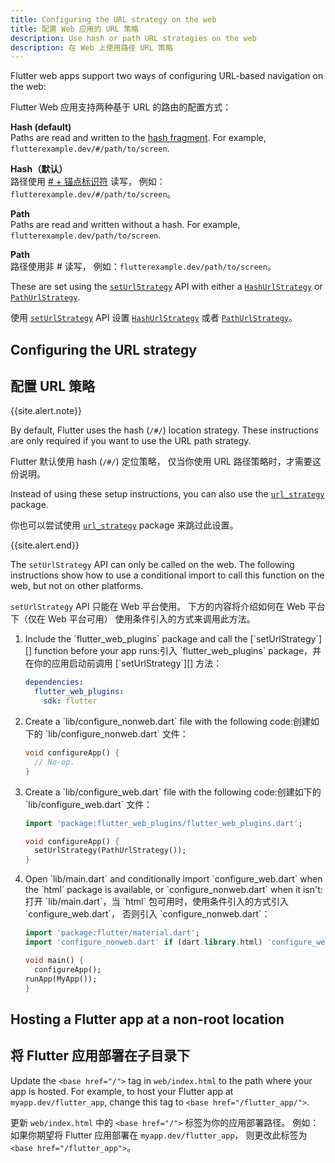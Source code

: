 ```yaml
---
title: Configuring the URL strategy on the web
title: 配置 Web 应用的 URL 策略
description: Use hash or path URL strategies on the web
description: 在 Web 上使用路径 URL 策略
---
```


Flutter web apps support two ways of configuring
URL-based navigation on the web:

Flutter Web 应用支持两种基于 URL 的路由的配置方式：

**Hash (default)**
<br> Paths are read and written to the [hash fragment][].
  For example, `flutterexample.dev/#/path/to/screen`.
  
**Hash（默认）**
<br> 路径使用 [# + 锚点标识符][hash fragment] 读写，
  例如：`flutterexample.dev/#/path/to/screen`。

**Path**
<br> Paths are read and written without a hash. For example,
  `flutterexample.dev/path/to/screen`.
  
**Path**
<br> 路径使用非 # 读写，
  例如：`flutterexample.dev/path/to/screen`。
  
These are set using the [`setUrlStrategy`][] API with
either a [`HashUrlStrategy`][] or [`PathUrlStrategy`][].

使用 [`setUrlStrategy`][] API 设置
[`HashUrlStrategy`][] 或者 [`PathUrlStrategy`][]。
  
## Configuring the URL strategy

## 配置 URL 策略

{{site.alert.note}}

  By default, Flutter uses the hash (`/#/`) location strategy.
  These instructions are only required if you want to use
  the URL path strategy.
  
  Flutter 默认使用 hash (`/#/`) 定位策略，
  仅当你使用 URL 路径策略时，才需要这份说明。

  Instead of using these setup instructions,
  you can also use the [`url_strategy`][] package.
  
  你也可以尝试使用 [`url_strategy`][] package 来跳过此设置。
  
{{site.alert.end}}

The `setUrlStrategy` API can only be called on the web.
The following instructions show how to use a conditional
import to call this function on the web,
but not on other platforms.

`setUrlStrategy` API 只能在 Web 平台使用。
下方的内容将介绍如何在 Web 平台下（仅在 Web 平台可用）
使用条件引入的方式来调用此方法。

<ol markdown="1">
<li markdown="1"><span>Include the `flutter_web_plugins` package and call the
   [`setUrlStrategy`][] function before your app runs:</span><span>引入 `flutter_web_plugins` package，并在你的应用启动前调用 [`setUrlStrategy`][] 方法：</span>

  ```yaml
  dependencies:
    flutter_web_plugins:
      sdk: flutter
  ```
</li>

<li markdown="1"><span>Create a `lib/configure_nonweb.dart` file with the
   following code:</span><span>创建如下的 `lib/configure_nonweb.dart` 文件：</span>

  ```dart
  void configureApp() {
    // No-op.
  }
  ```
</li>

<li markdown="1"><span>Create a `lib/configure_web.dart` file with the
   following code:</span><span>创建如下的 `lib/configure_web.dart` 文件：</span>

  <!--skip-->
  ```dart
  import 'package:flutter_web_plugins/flutter_web_plugins.dart';

  void configureApp() {
    setUrlStrategy(PathUrlStrategy());
  }
  ```
</li>

<li markdown="1"><div>Open `lib/main.dart` and conditionally import
   `configure_web.dart` when the `html` package
   is available, or `configure_nonweb.dart` when it isn't:</div><div>
   打开 `lib/main.dart`，当 `html` 包可用时，使用条件引入的方式引入 `configure_web.dart`，
   否则引入 `configure_nonweb.dart`：</div>

  <!--skip-->
  ```dart
  import 'package:flutter/material.dart';
  import 'configure_nonweb.dart' if (dart.library.html) 'configure_web.dart';

  void main() {
    configureApp();
  runApp(MyApp());
  }
  ```
</li>
</ol>

## Hosting a Flutter app at a non-root location

## 将 Flutter 应用部署在子目录下

Update the `<base href="/">` tag in `web/index.html`
to the path where your app is hosted.
For example, to host your Flutter app at
`myapp.dev/flutter_app`, change
this tag to `<base href="/flutter_app/">`.

更新 `web/index.html` 中的 `<base href="/">` 标签为你的应用部署路径。
例如：如果你期望将 Flutter 应用部署在 `myapp.dev/flutter_app`，
则更改此标签为 `<base href="/flutter_app">`。

[hash fragment]: https://en.wikipedia.org/wiki/Uniform_Resource_Locator#Syntax
[`HashUrlStrategy`]: {{site.api}}/flutter/flutter_web_plugins/HashUrlStrategy-class.html
[`PathUrlStrategy`]: {{site.api}}/flutter/flutter_web_plugins/PathUrlStrategy-class.html
[`setUrlStrategy`]: {{site.api}}/flutter/flutter_web_plugins/setUrlStrategy.html
[`url_strategy`]: {{site.pub-pkg}}/url_strategy

